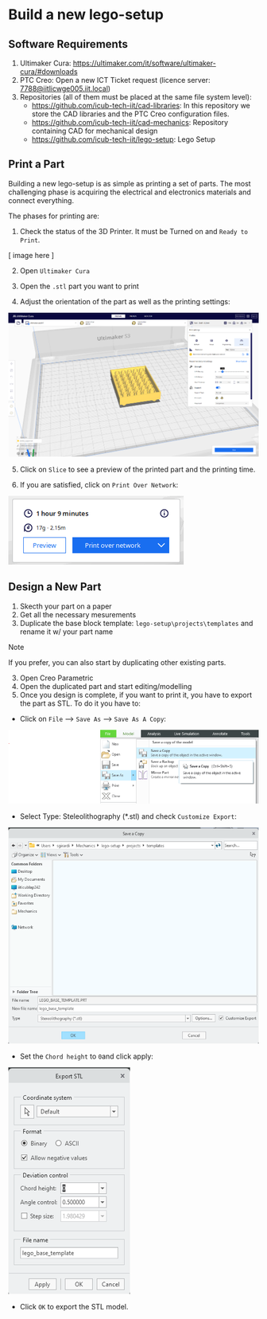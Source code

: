 # Build a new lego-setup

## Software Requirements

1. Ultimaker Cura: https://ultimaker.com/it/software/ultimaker-cura/#downloads
2. PTC Creo: Open a new ICT Ticket request (licence server: 7788@iitlicwge005.iit.local)
3. Repositories (all of them must be placed at the same file system level):
    - https://github.com/icub-tech-iit/cad-libraries: In this repository we store the CAD libraries and the PTC Creo configuration files.
    - https://github.com/icub-tech-iit/cad-mechanics: Repository containing CAD for mechanical design
    - https://github.com/icub-tech-iit/lego-setup: Lego Setup


## Print a Part

Building a new lego-setup is as simple as printing a set of parts. The most challenging phase is acquiring the electrical and electronics materials and connect everything.

The phases for printing are:
1. Check the status of the 3D Printer. It must be Turned on and `Ready to Print`.

[ image here ]

2. Open `Ultimaker Cura`

3. Open the `.stl` part you want to print

4. Adjust the orientation of the part as well as the printing settings:

![alt text](assets/image-cura-slicing.png)

5. Click on `Slice` to see a preview of the printed part and the printing time.

6. If you are satisfied, click on `Print Over Network`:

![alt text](assets/image-print.png)



## Design a New Part

1. Skecth your part on a paper
2. Get all the necessary mesurements
3. Duplicate the base block template: `lego-setup\projects\templates` and rename it w/ your part name

>[!Note]
>If you prefer, you can also start by duplicating other existing parts.

3. Open Creo Parametric
4. Open the duplicated part and start editing/modelling
5. Once you design is complete, if you want to print it, you have to export the part as STL. To do it you have to:

- Click on `File` --> `Save As` --> `Save As A Copy`:


![alt-text](assets/image-save-as.png)


- Select Type: Steleolithography (*.stl) and check `Customize Export`:

![alt text](assets/image-export-stl-p1.png)


- Set the `Chord height` to `0`and click apply:

![alt text](assets/image-stl-chord.png)

- Click `OK` to export the STL model.